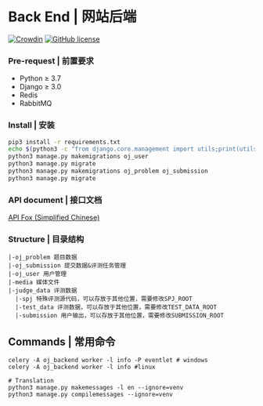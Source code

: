 # Back End | 网站后端

[![Crowdin](https://badges.crowdin.net/genuine-oj-backend/localized.svg)](https://crowdin.com/project/genuine-oj-backend)
[![GitHub license](https://img.shields.io/github/license/genuine-oj/backend)](https://github.com/genuine-oj/backend/blob/master/LICENSE.md)

### Pre-request | 前置要求

* Python ≥ 3.7
* Django ≥ 3.0
* Redis
* RabbitMQ

### Install | 安装

```bash
pip3 install -r requirements.txt
echo $(python3 -c "from django.core.management import utils;print(utils.get_random_secret_key())") > secret.key
python3 manage.py makemigrations oj_user
python3 manage.py migrate
python3 manage.py makemigrations oj_problem oj_submission
python3 manage.py migrate
```

### API document | 接口文档
[API Fox (Simplified Chinese)](https://www.apifox.cn/apidoc/project-931688)

### Structure | 目录结构

```text
|-oj_problem 题目数据
|-oj_submission 提交数据&评测任务管理
|-oj_user 用户管理
|-media 媒体文件
|-judge_data 评测数据
  |-spj 特殊评测源代码，可以存放于其他位置，需要修改SPJ_ROOT
  |-test_data 评测数据，可以存放于其他位置，需要修改TEST_DATA_ROOT
  |-submission 用户输出，可以存放于其他位置，需要修改SUBMISSION_ROOT
```

## Commands | 常用命令
```shell
celery -A oj_backend worker -l info -P eventlet # windows
celery -A oj_backend worker -l info #linux
```
```shell
# Translation
python3 manage.py makemessages -l en --ignore=venv
python3 manage.py compilemessages --ignore=venv
```